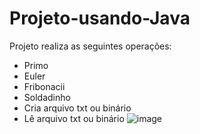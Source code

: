 # Projeto-usando-Java
Projeto realiza as seguintes operações:

* Primo
* Euler
* Fribonacii
* Soldadinho
* Cria arquivo txt ou binário
* Lê arquivo txt ou binário
![image](https://github.com/user-attachments/assets/4dc51f1e-631e-441f-9acb-1f2b0fb00b32)
